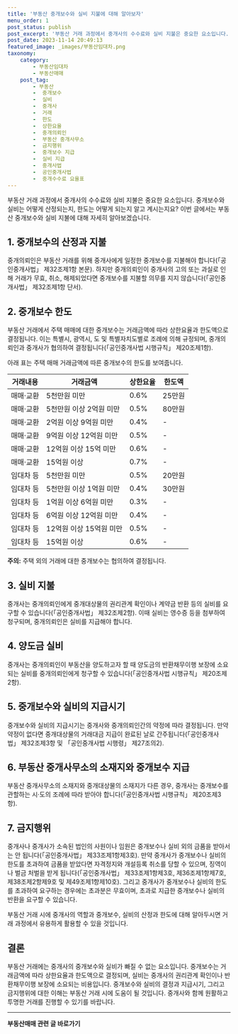```yaml
---
title: '부동산 중개보수와 실비 지불에 대해 알아보자'
menu_order: 1
post_status: publish
post_excerpt: '부동산 거래 과정에서 중개사의 수수료와 실비 지불은 중요한 요소입니다. 중개보수와 실비는 어떻게 산정되는지, 한도는 어떻게 되는지 알고 계시는지요  이번 글에서는 부동산 중개보수와 실비 지불에 대해 자세히 알아보겠습니다.'
post_date: 2023-11-14 20:49:13
featured_image: _images/부동산임대차.png
taxonomy:
    category:
        - 부동산임대차
        - 부동산매매
    post_tag:
        - 부동산
        -  중개보수
        -  실비
        -  중개사
        -  거래
        -  한도
        -  상한요율
        -  중개의뢰인
        -  부동산 중개사무소
        -  금지행위
        -  중개보수 지급
        -  실비 지급
        -  중개사법
        -  공인중개사법
        -  중개수수료 요율표
---
```



부동산 거래 과정에서 중개사의 수수료와 실비 지불은 중요한 요소입니다. 중개보수와 실비는 어떻게 산정되는지, 한도는 어떻게 되는지 알고 계시는지요? 이번 글에서는 부동산 중개보수와 실비 지불에 대해 자세히 알아보겠습니다.

## 1. 중개보수의 산정과 지불

중개의뢰인은 부동산 거래를 위해 중개사에게 일정한 중개보수를 지불해야 합니다(「공인중개사법」 제32조제1항 본문). 하지만 중개의뢰인이 중개사의 고의 또는 과실로 인해 거래가 무효, 취소, 해제되었다면 중개보수를 지불할 의무를 지지 않습니다(「공인중개사법」 제32조제1항 단서).

## 2. 중개보수 한도

부동산 거래에서 주택 매매에 대한 중개보수는 거래금액에 따라 상한요율과 한도액으로 결정됩니다. 이는 특별시, 광역시, 도 및 특별자치도별로 조례에 의해 규정되며, 중개의뢰인과 중개사가 협의하여 결정됩니다(「공인중개사법 시행규칙」 제20조제1항).

아래 표는 주택 매매 거래금액에 따른 중개보수의 한도를 보여줍니다.

| 거래내용 | 거래금액 | 상한요율 | 한도액 |
| --- | --- | --- | --- |
| 매매·교환 | 5천만원 미만 | 0.6% | 25만원 |
| 매매·교환 | 5천만원 이상 2억원 미만 | 0.5% | 80만원 |
| 매매·교환 | 2억원 이상 9억원 미만 | 0.4% | - |
| 매매·교환 | 9억원 이상 12억원 미만 | 0.5% | - |
| 매매·교환 | 12억원 이상 15억 미만 | 0.6% | - |
| 매매·교환 | 15억원 이상 | 0.7% | - |
| 임대차 등 | 5천만원 미만 | 0.5% | 20만원 |
| 임대차 등 | 5천만원 이상 1억원 미만 | 0.4% | 30만원 |
| 임대차 등 | 1억원 이상 6억원 미만 | 0.3% | - |
| 임대차 등 | 6억원 이상 12억원 미만 | 0.4% | - |
| 임대차 등 | 12억원 이상 15억원 미만 | 0.5% | - |
| 임대차 등 | 15억원 이상 | 0.6% | - |

**주의:** 주택 외의 거래에 대한 중개보수는 협의하여 결정됩니다.

## 3. 실비 지불

중개사는 중개의뢰인에게 중개대상물의 권리관계 확인이나 계약금 반환 등의 실비를 요구할 수 있습니다(「공인중개사법」 제32조제2항). 이때 실비는 영수증 등을 첨부하여 청구되며, 중개의뢰인은 실비를 지급해야 합니다.

## 4. 양도금 실비

중개사는 중개의뢰인이 부동산을 양도하고자 할 때 양도금의 반환채무이행 보장에 소요되는 실비를 중개의뢰인에게 청구할 수 있습니다(「공인중개사법 시행규칙」 제20조제2항).

## 5. 중개보수와 실비의 지급시기

중개보수와 실비의 지급시기는 중개사와 중개의뢰인간의 약정에 따라 결정됩니다. 만약 약정이 없다면 중개대상물의 거래대금 지급이 완료된 날로 간주됩니다(「공인중개사법」 제32조제3항 및 「공인중개사법 시행령」 제27조의2).

## 6. 부동산 중개사무소의 소재지와 중개보수 지급

부동산 중개사무소의 소재지와 중개대상물의 소재지가 다른 경우, 중개사는 중개보수를 관할하는 시·도의 조례에 따라 받아야 합니다(「공인중개사법 시행규칙」 제20조제3항).

## 7. 금지행위

중개사나 중개사가 소속된 법인의 사원이나 임원은 중개보수나 실비 외의 금품을 받아서는 안 됩니다(「공인중개사법」 제33조제1항제3호). 만약 중개사가 중개보수나 실비의 한도를 초과하여 금품을 받았다면 자격정지와 개설등록 취소를 당할 수 있으며, 징역이나 벌금 처벌을 받게 됩니다(「공인중개사법」 제33조제1항제3호, 제36조제1항제7호, 제38조제2항제9호 및 제49조제1항제10호). 그리고 중개사가 중개보수나 실비의 한도를 초과하여 요구하는 경우에는 초과분은 무효이며, 초과로 지급한 중개보수나 실비의 반환을 요구할 수 있습니다.

부동산 거래 시에 중개사의 역할과 중개보수, 실비의 산정과 한도에 대해 알아두시면 거래 과정에서 유용하게 활용할 수 있을 것입니다.

## 결론

부동산 거래에는 중개사의 중개보수와 실비가 빠질 수 없는 요소입니다. 중개보수는 거래금액에 따라 상한요율과 한도액으로 결정되며, 실비는 중개사의 권리관계 확인이나 반환채무이행 보장에 소요되는 비용입니다. 중개보수와 실비의 결정과 지급시기, 그리고 금지행위에 대한 이해는 부동산 거래 시에 도움이 될 것입니다. 중개사와 함께 원활하고 투명한 거래를 진행할 수 있기를 바랍니다.
<!-- wp:separator -->
<hr class="wp-block-separator has-alpha-channel-opacity"/>
<!-- /wp:separator -->

<!-- wp:group {"backgroundColor":"base","layout":{"type":"constrained"}} -->
<div class="wp-block-group has-base-background-color has-background"><!-- wp:paragraph {"align":"center","fontSize":"medium"} -->
<p class="has-text-align-center has-large-font-size"><strong>부동산매매 관련 글 바로가기</strong></p>
<!-- /wp:paragraph -->


<!-- wp:latest-posts
{"categories":[{"id":22715,"count":19,"description":"","link":"https://uknowlaw.com/category/%eb%b6%80%eb%8f%99%ec%82%b0%eb%a7%a4%eb%a7%a4/","name":"부동산매매","slug":"부동산매매","taxonomy":"category","parent":0,"meta":[],"_links":{"self":[{"href":"https://uknowlaw.com/wp-json/wp/v2/categories/22715"}],"collection":[{"href":"https://uknowlaw.com/wp-json/wp/v2/categories"}],"about":[{"href":"https://uknowlaw.com/wp-json/wp/v2/taxonomies/category"}],"wp:post_type":[{"href":"https://uknowlaw.com/wp-json/wp/v2/posts?categories=22715"}],"curies":[{"name":"wp","href":"https://api.w.org/{rel}","templated":true}]}}],"postsToShow":100,"excerptLength":28,"postLayout":"grid","columns":2,"featuredImageAlign":"left","featuredImageSizeSlug":"large","fontSize":"small"} /--></div>
<!-- /wp:group -->